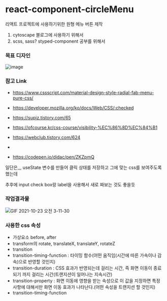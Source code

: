 # react-component-circleMenu

리액트 프로젝트에 사용하기위한 원형 메뉴 버튼 제작

1. cytoscape 블로그에 사용하기 위해서
2. scss, sass? styped-component 공부를 위해서

### 목표 디자인

![image](https://user-images.githubusercontent.com/68185534/137938698-6480c3f5-45e7-4f61-b8b4-e27b04148b28.png)

### 참고 Link
- https://www.cssscript.com/material-design-style-radial-fab-menu-pure-css/

- https://developer.mozilla.org/ko/docs/Web/CSS/:checked

- https://supiz.tistory.com/65

- https://ofcourse.kr/css-course/visibility-%EC%86%8D%EC%84%B1

- https://webclub.tistory.com/624
- 
- https://codepen.io/didac/pen/ZKZpmQ

일단은,,, useState 변수를 만들어 클릭 상태를 저장하고
그에 맞는 css를 보여주도록 했는데

추후에 input check box랑 label을 사용해서 새로 짜보는 것도 좋을듯

### 작업결과물

![GIF 2021-10-23 오전 3-11-30](https://user-images.githubusercontent.com/68185534/138503502-2874f46c-04e2-417e-8b8a-72da2aa23bf3.gif)

### 사용한 css 속성
- 가상요소 before, after
- transform의 rotate,  translateX, translateY, rotateZ
- transition
- transition-timing-function : 타이밍 함수(어떤 움직임(시간에 따른 가속이나 감속)으로 반영할 것인지)
- transition-duration : CSS 효과가 반영되는데 걸리는 시간, 즉 화면 이동이 종료되기 까지 걸리는 시간(트랜지션이 일어나는 지속시간)
- transition-property : 화면 이동에 영향을 받는 속성으로 이 값을 지정하면 특정 사항에 대해서만 화면 이동 효과가 나타난다.(어떤 속성을 트랜지션 할 것인지)
- transition-timing-function
